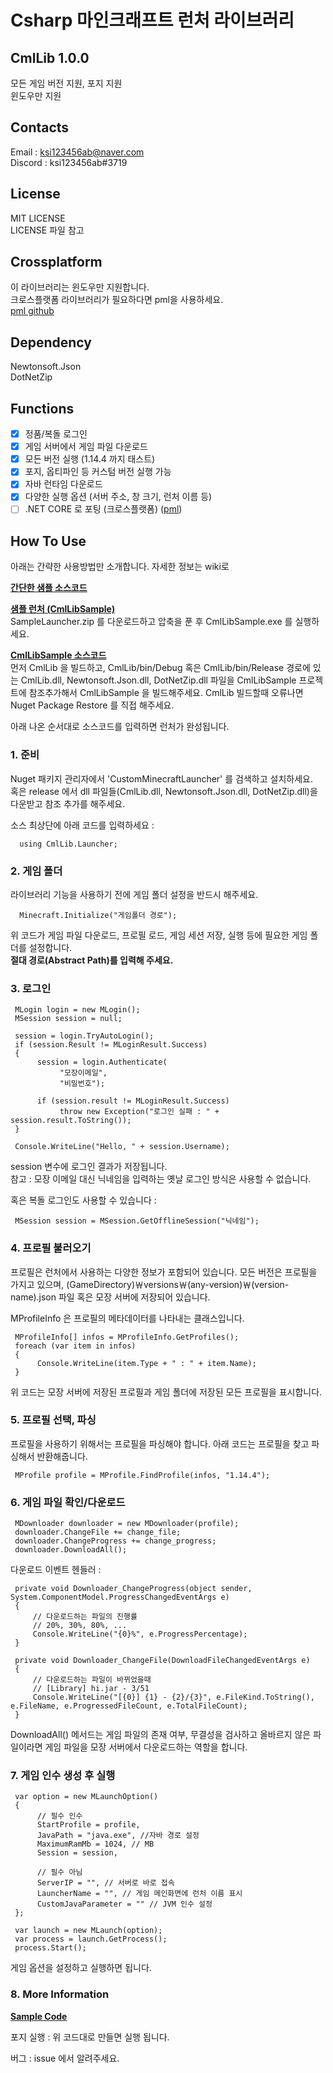 ﻿# Csharp 마인크래프트 런처 라이브러리

## CmlLib 1.0.0
 
 모든 게임 버전 지원, 포지 지원  
 윈도우만 지원

## Contacts

Email : ksi123456ab@naver.com  
Discord : ksi123456ab#3719  

## License

MIT LICENSE  
LICENSE 파일 참고

## Crossplatform

이 라이브러리는 윈도우만 지원합니다.  
크로스플랫폼 라이브러리가 필요하다면 pml을 사용하세요.  
[pml github](https://github.com/AlphaBs/pml)

## Dependency

Newtonsoft.Json  
DotNetZip

## Functions

- [x] 정품/복돌 로그인
- [x] 게임 서버에서 게임 파일 다운로드
- [x] 모든 버전 실행 (1.14.4 까지 태스트)
- [x] 포지, 옵티파인 등 커스텀 버전 실행 가능
- [x] 자바 런타임 다운로드
- [x] 다양한 실행 옵션 (서버 주소, 창 크기, 런처 이름 등)
- [ ] .NET CORE 로 포팅 (크로스플랫폼) ([pml](https://github.com/AlphaBs/pml))

## How To Use

아래는 간략한 사용방법만 소개합니다. 자세한 정보는 wiki로

**[간단한 샘플 소스코드](https://github.com/AlphaBs/MinecraftLauncherLibrary/wiki/Sample-Code)**

**[샘플 런처 (CmlLibSample)](https://github.com/AlphaBs/MinecraftLauncherLibrary/releases)**  
SampleLauncher.zip 를 다운로드하고 압축을 푼 후 CmlLibSample.exe 를 실행하세요.  

**[CmlLibSample 소스코드](https://github.com/AlphaBs/MinecraftLauncherLibrary/tree/master/CmlLibSample)**  
먼저 CmlLib 을 빌드하고, CmlLib/bin/Debug 혹은 CmlLib/bin/Release 경로에 있는 CmlLib.dll, Newtonsoft.Json.dll, DotNetZip.dll 파일을 CmlLibSample 프로젝트에 참조추가해서 CmlLibSample 을 빌드해주세요.
CmlLib 빌드할때 오류나면 Nuget Package Restore 를 직접 해주세요.

아래 나온 순서대로 소스코드를 입력하면 런처가 완성됩니다.

### **1. 준비**

Nuget 패키지 관리자에서 'CustomMinecraftLauncher' 를 검색하고 설치하세요.  
혹은 release 에서 dll 파일들(CmlLib.dll, Newtonsoft.Json.dll, DotNetZip.dll)을 다운받고 참조 추가를 해주세요. 

소스 최상단에 아래 코드를 입력하세요 :  


      using CmlLib.Launcher;

### **2. 게임 폴더**

라이브러리 기능을 사용하기 전에 게임 폴더 설정을 반드시 해주세요.

      Minecraft.Initialize("게임폴더 경로");

위 코드가 게임 파일 다운로드, 프로필 로드, 게임 세션 저장, 실행 등에 필요한 게임 폴더를 설정합니다.  
**절대 경로(Abstract Path)를 입력해 주세요.**

### **3. 로그인**

     MLogin login = new MLogin();
     MSession session = null;

     session = login.TryAutoLogin();
     if (session.Result != MLoginResult.Success)
     {
          session = login.Authenticate(
               "모장이메일",
               "비밀번호");

          if (session.result != MLoginResult.Success)
               throw new Exception("로그인 실패 : " + session.result.ToString());
     }

     Console.WriteLine("Hello, " + session.Username);

session 변수에 로그인 결과가 저장됩니다.  
참고 : 모장 이메일 대신 닉네임을 입력하는 옛날 로그인 방식은 사용할 수 없습니다.  

혹은 복돌 로그인도 사용할 수 있습니다 :

     MSession session = MSession.GetOfflineSession("닉네임");

### **4. 프로필 불러오기**

프로필은 런처에서 사용하는 다양한 정보가 포함되어 있습니다. 모든 버전은 프로필을 가지고 있으며,  (GameDirectory)￦versions￦(any-version)￦(version-name).json 파일 혹은 모장 서버에 저장되어 있습니다.  

MProfileInfo 은 프로필의 메타데이터를 나타내는 클래스입니다. 

     MProfileInfo[] infos = MProfileInfo.GetProfiles();
     foreach (var item in infos)
     {
          Console.WriteLine(item.Type + " : " + item.Name);
     }

위 코드는 모장 서버에 저장된 프로필과 게임 폴더에 저장된 모든 프로필을 표시합니다.  

### **5. 프로필 선택, 파싱**

프로필을 사용하기 위해서는 프로필을 파싱해야 합니다. 아래 코드는 프로필을 찾고 파싱해서 반환해줍니다.  

     MProfile profile = MProfile.FindProfile(infos, "1.14.4");

### **6. 게임 파일 확인/다운로드**

     MDownloader downloader = new MDownloader(profile);
     downloader.ChangeFile += change_file;
     downloader.ChangeProgress += change_progress;
     downloader.DownloadAll();

다운로드 이벤트 헨들러 :  

     private void Downloader_ChangeProgress(object sender, System.ComponentModel.ProgressChangedEventArgs e)
     {
         // 다운로드하는 파일의 진행률
         // 20%, 30%, 80%, ...
         Console.WriteLine("{0}%", e.ProgressPercentage);
     }
 
     private void Downloader_ChangeFile(DownloadFileChangedEventArgs e)
     {
         // 다운로드하는 파일이 바뀌었을때
         // [Library] hi.jar - 3/51
         Console.WriteLine("[{0}] {1} - {2}/{3}", e.FileKind.ToString(), e.FileName, e.ProgressedFileCount, e.TotalFileCount);
     }

DownloadAll() 메서드는 게임 파일의 존재 여부, 무결성을 검사하고 올바르지 않은 파일이라면 게임 파일을 모장 서버에서 다운로드하는 역할을 합니다.   

### **7. 게임 인수 생성 후 실행**

     var option = new MLaunchOption()
     {
          // 필수 인수
          StartProfile = profile,
          JavaPath = "java.exe", //자바 경로 설정
          MaximumRamMb = 1024, // MB
          Session = session,
          
          // 필수 아님
          ServerIP = "", // 서버로 바로 접속
          LauncherName = "", // 게임 메인화면에 런처 이름 표시
          CustomJavaParameter = "" // JVM 인수 설정
     };
     
     var launch = new MLaunch(option);
     var process = launch.GetProcess();
     process.Start();

게임 옵션을 설정하고 실행하면 됩니다.  

### **8. More Information**

**[Sample Code](https://github.com/AlphaBs/MinecraftLauncherLibrary/wiki/Sample-Code)**  

포지 실행 : 위 코드대로 만들면 실행 됩니다. 

버그 : issue 에서 알려주세요.




